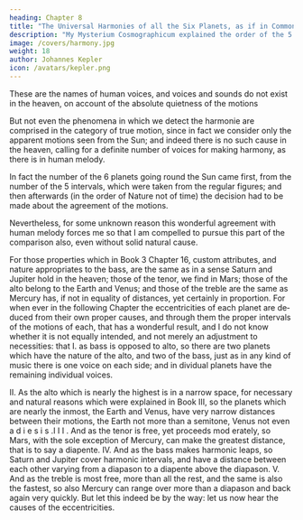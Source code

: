 ```yaml
---
heading: Chapter 8
title: "The Universal Harmonies of all the Six Planets, as if in Common Counterpoint, Occur in Four Parts"
description: "My Mysterium Cosmographicum explained the order of the 5 solids in the world"
image: /covers/harmony.jpg
weight: 18
author: Johannes Kepler
icon: /avatars/kepler.png
---
```




These are the names of human voices, and voices and sounds do not exist in the heaven, on account of the absolute quietness of the motions

But not even the phenomena in which we detect the harmonie are comprised in the category of true motion, since in fact we consider only the apparent motions seen from the Sun; and indeed there is no such cause in the heaven, calling for a definite number of voices for making harmony, as there is in human melody. 

In fact the number of the 6 planets going round the Sun came first, from the number of the 5 intervals, which were taken from the regular figures; and then afterwards (in the order of Nature not of time) the decision had
to be made about the agreement of the motions. 

Nevertheless, for some unknown reason this wonderful agreement with human melody forces
me so that I am compelled to pursue this part of the comparison also, even without solid natural cause. 

For those properties which in Book 3 Chapter 16, custom attributes, and nature appropriates to the
bass, are the same as in a sense Saturn and Jupiter hold in the heaven;
those of the tenor, we find in Mars; those of the alto belong to the
Earth and Venus; and those of the treble are the same as Mercury has,
if not in equality of distances, yet certainly in proportion. For when­
ever in the following Chapter the eccentricities of each planet are de­
duced from their own proper causes, and through them the proper
intervals of the motions of each, that has a wonderful result, and I
do not know whether it is not equally intended, and not merely an
adjustment to necessities: that I. as bass is opposed to alto, so there
are two planets which have the nature of the alto, and two of the bass,
just as in any kind of music there is one voice on each side; and in­
dividual planets have the remaining individual voices. 

II. As the alto which is nearly the highest is in a narrow space, for necessary and
natural reasons which were explained in Book III, so the planets which
are nearly the inmost, the Earth and Venus, have very narrow distances
between their motions, the Earth not more than a semitone, Venus
not even a d i e s i s .I I I . And as the tenor is free, yet proceeds mod­
erately, so Mars, with the sole exception of Mercury, can make the greatest distance, that is to say a diapente. IV. And as the bass makes harmonic leaps, so Saturn and Jupiter cover harmonic intervals, and have
a distance between each other varying from a diapason to a diapente
above the diapason. V. And as the treble is most free, more than all
the rest, and the same is also the fastest, so also Mercury can range
over more than a diapason and back again very quickly. But let this
indeed be by the way: let us now hear the causes of the eccentricities.
